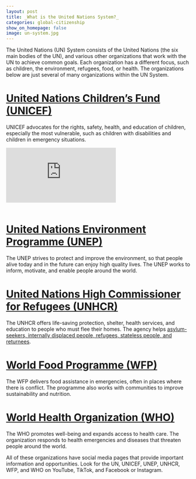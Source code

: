 ```yaml
---
layout: post
title: _What is the United Nations System?_
categories: global-citizenship
show_on_homepage: false
image: un-system.jpg
---
```


The United Nations (UN) System consists of the United Nations (the six main bodies of the UN),
and various other organizations that work with the UN to achieve common goals.
Each organization has a different focus, such as children, the environment,
refugees, food, or health. The organizations below are just several of many
organizations within the UN System.

# [United Nations Children’s Fund (UNICEF)](https://www.unicef.org/)

UNICEF advocates for the rights, safety, health, and education of children,
especially the most vulnerable, such as children with disabilities and children
in emergency situations.


<div class="resp-container">
  <iframe
    class="resp-iframe"
    src="https://www.youtube.com/embed/O3g4hpVlovs"
    frameborder="0"
    allow="accelerometer; autoplay; encrypted-media; gyroscope; picture-in-picture"
    allowfullscreen
    >
  </iframe>
</div>
<br>

# [United Nations Environment Programme (UNEP)](https://www.unep.org/)

The UNEP strives to protect and improve the environment, so that people alive
today and in the future can enjoy high quality lives. The UNEP works to inform,
motivate, and enable people around the world.

# [United Nations High Commissioner for Refugees (UNHCR)](https://www.unhcr.org/)

The UNHCR offers life-saving protection, shelter, health services, and education
to people who must flee their homes. The agency helps [asylum-seekers,
internally displaced people, refugees, stateless people, and
returnees](https://www.unhcr.org/who-we-help.html).

# [World Food Programme (WFP)](https://www.wfp.org/)

The WFP delivers food assistance in emergencies, often in places where there is
conflict. The programme also works with communities to improve sustainability and
nutrition.

# [World Health Organization (WHO)](https://www.who.int/)

The WHO promotes well-being and expands access to health care. The organization
responds to health emergencies and diseases that threaten people around the
world.

All of these organizations have social media pages that provide important
information and opportunities. Look for the UN, UNICEF, UNEP, UNHCR, WFP, and
WHO on YouTube, TikTok, and Facebook or Instagram.
